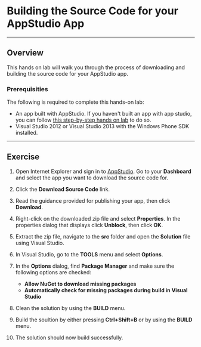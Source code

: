<a name="Title"></a>
# Building the Source Code for your AppStudio App #

---
<a name="Overview"></a>
## Overview ##

This hands on lab will walk you through the process of downloading and building the source code for your AppStudio app.

<a name="Prerequisites"></a>
### Prerequisities ###

The following is required to complete this hands-on lab:
- An app built with AppStudio. If you haven't built an app with app studio, you can follow [this step-by-step hands on lab](https://github.com/agrocholski/windows-phone-app-studio-hol/blob/master/01-build-your-first-app/hol.md) to do so.
- Visual Studio 2012 or Visual Studio 2013 with the Windows Phone SDK installed.

---
<a name="Exercise"></a>
## Exercise ##

1. Open Internet Explorer and sign in to [AppStudio](http://apps.windowsstore.com). Go to your **Dashboard** and select the app you want to download the source code for.

1. Click the **Download Source Code** link.

1. Read the guidance provided for publishing your app, then click **Download**.

1. Right-click on the downloaded zip file and select **Properties**. In the properties dialog that displays click **Unblock**, then click **OK**.

1. Extract the zip file, navigate to the **src** folder and open the **Solution** file using Visual Studio.

1. In Visual Studio, go to the **TOOLS** menu and select **Options**.

1. In the **Options** dialog, find **Package Manager** and make sure the following options are checked:
	- **Allow NuGet to download missing packages**
	- **Automatically check for missing packages during build in Visual Studio**

1. Clean the solution by using the **BUILD** menu.

1. Build the soultion by either pressing **Ctrl+Shift+B** or by using the **BUILD** menu.

1. The solution should now build successfully.